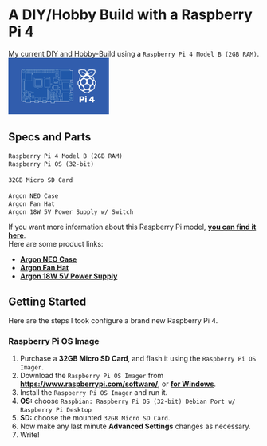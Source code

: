 # A DIY/Hobby Build with a Raspberry Pi 4
My current DIY and Hobby-Build using a `Raspberry Pi 4 Model B (2GB RAM)`.
<br>
<img width="40%" src="./raspberry-pi-4-model-b.png">
<br>

## Specs and Parts
```
Raspberry Pi 4 Model B (2GB RAM)
Raspberry Pi OS (32-bit)

32GB Micro SD Card

Argon NEO Case
Argon Fan Hat
Argon 18W 5V Power Supply w/ Switch
```

If you want more information about this Raspberry Pi model, **[you can find it here](https://www.raspberrypi.com/products/raspberry-pi-4-model-b/)**.
<br>
Here are some product links:
<br>
- **[Argon NEO Case](https://argon40.com/products/argon-neo-case-for-raspberry-pi-4)**
- **[Argon Fan Hat](https://argon40.com/products/argon-fan-hat?_pos=1&_sid=683d0d276&_ss=r)**
- **[Argon 18W 5V Power Supply](https://argon40.com/products/argon-type-c-power-supply-with-switch-18-watts-5-volts?_pos=3&_sid=4e581e253&_ss=r)**

## Getting Started
Here are the steps I took configure a brand new Raspberry Pi 4.

### Raspberry Pi OS Image
1. Purchase a **32GB Micro SD Card**, and flash it using the `Raspberry Pi OS Imager`.
2. Download the `Raspberry Pi OS Imager` from **https://www.raspberrypi.com/software/**, or **[for Windows](https://downloads.raspberrypi.org/imager/imager_latest.exe)**.
3. Install the `Raspberry Pi OS Imager` and run it.
4. **OS:** choose `Raspbian: Raspberry Pi OS (32-bit) Debian Port w/ Raspberry Pi Desktop`
5. **SD:** choose the mounted `32GB Micro SD Card`.
6. Now make any last minute **Advanced Settings** changes as necessary.
7. Write!
